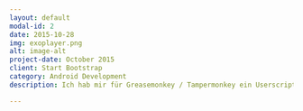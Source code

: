 ```yaml
---
layout: default
modal-id: 2
date: 2015-10-28
img: exoplayer.png
alt: image-alt
project-date: October 2015
client: Start Bootstrap
category: Android Development
description: Ich hab mir für Greasemonkey / Tampermonkey ein Userscript geschrieben, dass mir auf Moviepilot.de anzeigt, wo ein Film/Serie per Stream geguckt werden kann. Die Daten werden von justwatch.com bezogen. Durch Auskommentieren der Werte in der moviepilotWSW.user.js kann man bestimmen was angezeigt werden soll. Zum Beispiel kann man einstellen, dass nur Amazon per Flatrate angezeigt werden soll.

---
```

